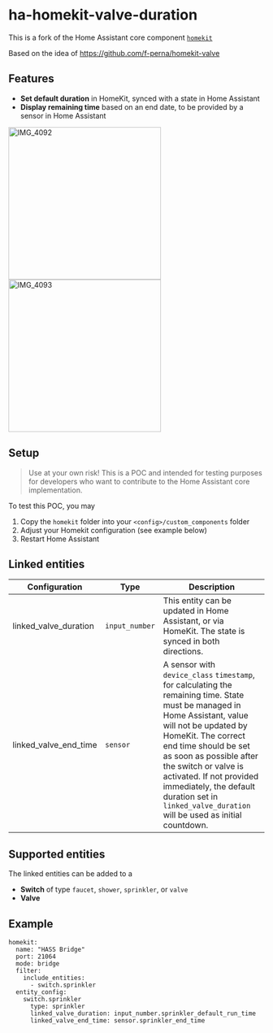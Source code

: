 # ha-homekit-valve-duration

This is a fork of the Home Assistant core component [`homekit`](https://github.com/home-assistant/core/tree/dev/homeassistant/components/homekit)

Based on the idea of https://github.com/f-perna/homekit-valve

## Features

- **Set default duration** in HomeKit, synced with a state in Home Assistant
- **Display remaining time** based on an end date, to be provided by a sensor in Home Assistant

<img width="300" alt="IMG_4092" src="https://github.com/user-attachments/assets/1cf044f6-910e-4e11-95a8-8e108e705ebe" />
<img width="300" alt="IMG_4093" src="https://github.com/user-attachments/assets/7855e5c1-1539-4200-b85d-50a6464bb3f8" />


## Setup

> Use at your own risk! This is a POC and intended for testing purposes for developers who want to contribute to the Home Assistant core implementation.

To test this POC, you may 
1. Copy the `homekit` folder into your `<config>/custom_components` folder
2. Adjust your Homekit configuration (see example below)
3. Restart Home Assistant

## Linked entities

Configuration|Type|Description
-|-|-|
linked_valve_duration|`input_number`|This entity can be updated in Home Assistant, or via HomeKit. The state is synced in both directions.
linked_valve_end_time|`sensor`|A sensor with `device_class` `timestamp`, for calculating the remaining time. State must be managed in Home Assistant, value will not be updated by HomeKit. The correct end time should be set as soon as possible after the switch or valve is activated. If not provided immediately, the default duration set in `linked_valve_duration` will be used as initial countdown.



## Supported entities

The linked entities can be added to a
- **Switch** of type `faucet`, `shower`, `sprinkler`, or `valve`
- **Valve**

## Example

```
homekit:
  name: "HASS Bridge"
  port: 21064
  mode: bridge
  filter:
    include_entities:
      - switch.sprinkler
  entity_config:
    switch.sprinkler
      type: sprinkler
      linked_valve_duration: input_number.sprinkler_default_run_time
      linked_valve_end_time: sensor.sprinkler_end_time
```
